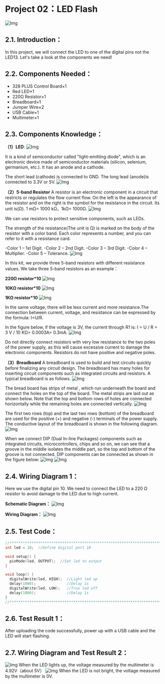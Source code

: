 # Project 02：LED Flash
![Img](/media/img-20230213165351.png)

## 2.1. Introduction：                                                                  
In this project, we will connect the LED to one of the digital pins not the LED13. Let's take a look at the components we need!

## 2.2. Components Needed：                                                                   
- 328 PLUS Control Board×1 
- Red LED×1
- 220Ω Resistor×1
- Breadboard×1
- Jumper Wire×2
- USB Cable×1
- Multimeter×1

## 2.3. Components Knowledge：                                                                    

**（1）LED**:
![Img](/media/img-20230213165550.png)

It is a kind of semiconductor called "light-emitting diode", which is an electronic device made of semiconductor materials (silicon, selenium, germanium, etc.). It has an anode and a cathode. 

The short lead (cathode) is connected to GND. The long lead (anode)is connected to 3.3V or 5V.
![Img](/media/img-20230213165602.png)

**（2）5-band Resistor**
A resistor is an electronic component in a circuit that restricts or regulates the flow current flow. On the left is the appearance of the resistor and on the right is the symbol for the resistance in the circuit. Its unit is(Ω). 1 mΩ= 1000 kΩ，1kΩ= 1000Ω.
![Img](/media/img-20230213165612.png)
  
We can use resistors to protect sensitive components, such as LEDs.

The strength of the resistance(The unit is Ω) is marked on the body of the resistor with a color band. Each color represents a number, and you can refer to it with a resistance card.

-Color 1 – 1st Digit.
-Color 2 – 2nd Digit.
-Color 3 – 3rd Digit.
-Color 4 – Multiplier.
-Color 5 – Tolerance.
![Img](/media/img-20230213165620.png)

In this kit, we provide three 5-band resistors with different resistance values. We take three 5-band resistors as an example：

**220Ω resistor*10**
![Img](/media/img-20230213165647.png)

**10KΩ resistor*10**
![Img](/media/img-20230213165705.png)

**1KΩ resistor*10**
![Img](/media/img-20230213165715.png)

In the same voltage, there will be less current and more resistance.The connection between current, voltage, and resistance can be expressed by the formula: I=U/R.

In the figure below, if the voltage is 3V, the current through R1 is: I = U / R = 3 V / 10 KΩ= 0.0003A= 0.3mA.
![Img](/media/img-20230213165731.png)
            
Do not directly connect resistors with very low resistance to the two poles of the power supply, as this will cause excessive current to damage the electronic components. Resistors do not have positive and negative poles.


**（3）Breadboard**
A breadboard is used to build and test circuits quickly before finalizing any circuit design. The breadboard has many holes for inserting circuit components such as integrated circuits and resistors. A typical breadboard is as follows.
![Img](/media/img-20230213165744.png)

The bread board has strips of metal , which run underneath the board and connect the holes on the top of the board. The metal strips are laid out as shown below. Note that the top and bottom rows of holes are connected horizontally while the remaining holes are connected vertically.
![Img](/media/img-20230213165753.png)

The first two rows (top) and the last two rows (bottom) of the breadboard are used for the positive (+) and negative (-) terminals of the power supply. The conductive layout of the breadboard is shown in the following diagram.
![Img](/media/img-20230213165803.png)

When we connect DIP (Dual In-line Packages) components such as integrated circuits, microcontrollers, chips and so on, we can see that a groove in the middle isolates the middle part, so the top and bottom of the groove is not connected. DIP components can be connected as shown in the figure below:
![Img](/media/img-20230213165816.png)
![Img](/media/img-20230213165822.png)

## 2.4. Wiring Diagram 1：                                 
 Here we use the digital pin 10. We need to connect the LED to a 220 Ω resistor to avoid damage to the LED due to high current.

**Schematic Diagram：**
![Img](/media/img-20230216140906.png)

**Wiring Diagram：**
![Img](/media/img-20230214112129.png)

## 2.5. Test Code：                                                                    

```c   
//**********************************************************************
int led = 10;  //Define digital port 10

void setup() {
  pinMode(led, OUTPUT);  //Set led to output
}

void loop() {
  digitalWrite(led, HIGH);  //Light led up
  delay(1000);              //Delay 1s
  digitalWrite(led, LOW);   //Trun led off
  delay(1000);              //Delay 1s
}
//**********************************************************************

```

## 2.6. Test Result 1：                                                                   
After uploading the code successfully, power up with a USB cable and the LED will start flashing.


## 2.7. Wiring Diagram and Test Result 2：
![Img](/media/img-20230322095910.png)
When the LED lights up, the voltage measured by the multimeter is 4.92V（about 5V）
![Img](/media/img-20230322101055.png)
When the LED is not bright, the voltage measured by the multimeter is 0V.